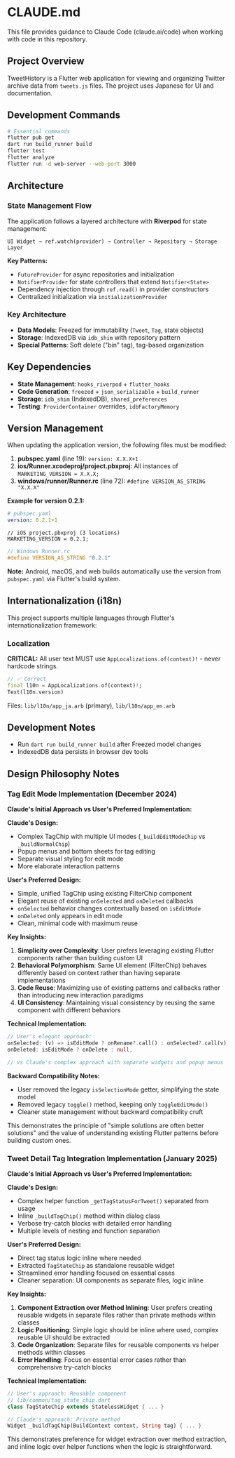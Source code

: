 # CLAUDE.md

This file provides guidance to Claude Code (claude.ai/code) when working with code in this repository.

## Project Overview

TweetHistory is a Flutter web application for viewing and organizing Twitter archive data from `tweets.js` files. The project uses Japanese for UI and documentation.

## Development Commands

```bash
# Essential commands
flutter pub get
dart run build_runner build
flutter test
flutter analyze
flutter run -d web-server --web-port 3000
```

## Architecture

### State Management Flow
The application follows a layered architecture with **Riverpod** for state management:

```
UI Widget → ref.watch(provider) → Controller → Repository → Storage Layer
```

**Key Patterns:**
- `FutureProvider` for async repositories and initialization
- `NotifierProvider` for state controllers that extend `Notifier<State>`
- Dependency injection through `ref.read()` in provider constructors
- Centralized initialization via `initializationProvider`

### Key Architecture
- **Data Models**: Freezed for immutability (`Tweet`, `Tag`, state objects)
- **Storage**: IndexedDB via `idb_shim` with repository pattern
- **Special Patterns**: Soft delete ("bin" tag), tag-based organization

## Key Dependencies
- **State Management**: `hooks_riverpod` + `flutter_hooks`
- **Code Generation**: `freezed` + `json_serializable` + `build_runner`
- **Storage**: `idb_shim` (IndexedDB), `shared_preferences`
- **Testing**: `ProviderContainer` overrides, `idbFactoryMemory`

## Version Management

When updating the application version, the following files must be modified:

1. **pubspec.yaml** (line 19): `version: X.X.X+1`
2. **ios/Runner.xcodeproj/project.pbxproj**: All instances of `MARKETING_VERSION = X.X.X;`
3. **windows/runner/Runner.rc** (line 72): `#define VERSION_AS_STRING "X.X.X"`

**Example for version 0.2.1:**
```yaml
# pubspec.yaml
version: 0.2.1+1
```

```objc
// iOS project.pbxproj (3 locations)
MARKETING_VERSION = 0.2.1;
```

```c
// Windows Runner.rc
#define VERSION_AS_STRING "0.2.1"
```

**Note:** Android, macOS, and web builds automatically use the version from `pubspec.yaml` via Flutter's build system.

## Internationalization (i18n)

This project supports multiple languages through Flutter's internationalization framework:

### Localization
**CRITICAL:** All user text MUST use `AppLocalizations.of(context)!` - never hardcode strings.

```dart
// ✅ Correct
final l10n = AppLocalizations.of(context)!;
Text(l10n.version)
```

Files: `lib/l10n/app_ja.arb` (primary), `lib/l10n/app_en.arb`

## Development Notes
- Run `dart run build_runner build` after Freezed model changes
- IndexedDB data persists in browser dev tools

## Design Philosophy Notes

### Tag Edit Mode Implementation (December 2024)

**Claude's Initial Approach vs User's Preferred Implementation:**

**Claude's Design:**
- Complex TagChip with multiple UI modes (`_buildEditModeChip` vs `_buildNormalChip`)
- Popup menus and bottom sheets for tag editing
- Separate visual styling for edit mode
- More elaborate interaction patterns

**User's Preferred Design:**
- Simple, unified TagChip using existing FilterChip component
- Elegant reuse of existing `onSelected` and `onDeleted` callbacks
- `onSelected` behavior changes contextually based on `isEditMode`
- `onDeleted` only appears in edit mode
- Clean, minimal code with maximum reuse

**Key Insights:**
1. **Simplicity over Complexity**: User prefers leveraging existing Flutter components rather than building custom UI
2. **Behavioral Polymorphism**: Same UI element (FilterChip) behaves differently based on context rather than having separate implementations
3. **Code Reuse**: Maximizing use of existing patterns and callbacks rather than introducing new interaction paradigms
4. **UI Consistency**: Maintaining visual consistency by reusing the same component with different behaviors

**Technical Implementation:**
```dart
// User's elegant approach:
onSelected: (v) => isEditMode ? onRename?.call() : onSelected?.call(v),
onDeleted: isEditMode ? onDelete : null,

// vs Claude's complex approach with separate widgets and popup menus
```

**Backward Compatibility Notes:**
- User removed the legacy `isSelectionMode` getter, simplifying the state model
- Removed legacy `toggle()` method, keeping only `toggleEditMode()`
- Cleaner state management without backward compatibility cruft

This demonstrates the principle of "simple solutions are often better solutions" and the value of understanding existing Flutter patterns before building custom ones.

### Tweet Detail Tag Integration Implementation (January 2025)

**Claude's Initial Approach vs User's Preferred Implementation:**

**Claude's Design:**
- Complex helper function `_getTagStatusForTweet()` separated from usage
- Inline `_buildTagChip()` method within dialog class
- Verbose try-catch blocks with detailed error handling
- Multiple levels of nesting and function separation

**User's Preferred Design:**
- Direct tag status logic inline where needed
- Extracted `TagStateChip` as standalone reusable widget
- Streamlined error handling focused on essential cases
- Cleaner separation: UI components as separate files, logic inline

**Key Insights:**
1. **Component Extraction over Method Inlining**: User prefers creating reusable widgets in separate files rather than private methods within classes
2. **Logic Positioning**: Simple logic should be inline where used, complex reusable UI should be extracted
3. **Code Organization**: Separate files for reusable components vs helper methods within classes
4. **Error Handling**: Focus on essential error cases rather than comprehensive try-catch blocks

**Technical Implementation:**
```dart
// User's approach: Reusable component
// lib/common/tag_state_chip.dart
class TagStateChip extends StatelessWidget { ... }

// Claude's approach: Private method
Widget _buildTagChip(BuildContext context, String tag) { ... }
```

This demonstrates preference for widget extraction over method extraction, and inline logic over helper functions when the logic is straightforward.